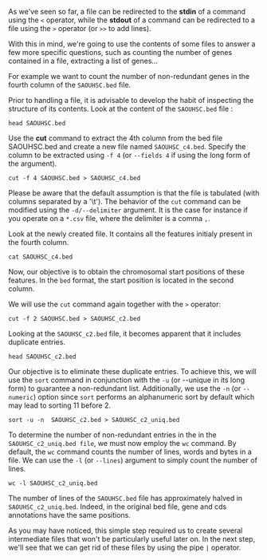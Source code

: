 <script>
import Execute from "components/Execute.svelte";
</script>

As we've seen so far, a file can be redirected to the **stdin** of a command using the `<` operator, while the **stdout** of a command can be redirected to a file using the `>` operator (or `>>` to add lines).

With this in mind, we're going to use the contents of some files to answer a few more specific questions, such as counting the number of genes contained in a file, extracting a list of genes...

For example we want to count the number of non-redundant genes in the fourth column of the `SAOUHSC.bed` file. 

Prior to handling a file, it is advisable to develop the habit of inspecting the structure of its contents. Look at the content of the `SAOUHSC.bed` file :

```
head SAOUHSC.bed
```

Use the **cut** command to extract the 4th column from the bed file SAOUHSC.bed and create a new file named `SAOUHSC_c4.bed`. Specify the column to be extracted using `-f 4` (or `--fields 4` if using the long form of the argument).  

```
cut -f 4 SAOUHSC.bed > SAOUHSC_c4.bed
```

Please be aware that the default assumption is that the file is tabulated (with columns separated by a '\t'). The behavior of the `cut` command can be modified using the `-d/--delimiter` argument. It is the case for instance if you operate on a `*.csv` file, where the delimiter is a comma `,`.

Look at the newly created file. It contains all the features initialy present in the fourth column.

```
cat SAOUHSC_c4.bed
```

Now, our objective is to obtain the chromosomal start positions of these features. In the `bed` format, the start position is located in the second column.

We will use the `cut` command again together with the `>` operator:

```
cut -f 2 SAOUHSC.bed > SAOUHSC_c2.bed
```

Looking at the `SAOUHSC_c2.bed` file, it becomes apparent that it includes duplicate entries.

```
head SAOUHSC_c2.bed
```

Our objective is to eliminate these duplicate entries. To achieve this, we will use the `sort` command in conjunction with the `-u` (or --unique in its long form) to guarantee a non-redundant list. Additionally, we use the `-n` (or `--numeric`) option since `sort` performs an alphanumeric sort by default which may lead to sorting 11 before 2.

```
sort -u -n  SAOUHSC_c2.bed > SAOUHSC_c2_uniq.bed
```

To determine the number of non-redundant entries in the in the `SAOUHSC_c2_uniq.bed file`, we must now employ the `wc` command. By default, the `wc` command counts the number of lines, words and bytes in a file. We can use the `-l` (or `--lines`) argument to simply count the number of lines.

```
wc -l SAOUHSC_c2_uniq.bed
```

The number of lines of the `SAOUHSC.bed` file  has approximately halved in `SAOUHSC_c2_uniq.bed`. Indeed, in the original bed file, gene and cds annotations have the same positions.

As you may have noticed, this simple step required us to create several intermediate files that won't be particularly useful later on. In the next step, we'll see that we can get rid of these files by using the pipe `|` operator.
